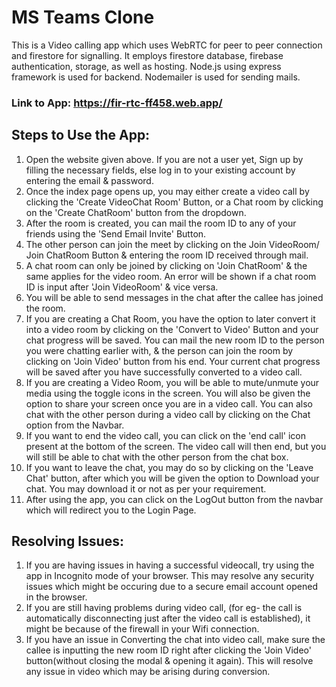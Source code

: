 # MS Teams Clone 
This is a Video calling app which uses WebRTC for peer to peer connection and firestore for signalling. It employs firestore database, firebase authentication, storage, as well as  hosting. Node.js using express framework is used for backend. Nodemailer is used for sending mails.

### Link to App: https://fir-rtc-ff458.web.app/


## Steps to Use the App:
1. Open the website given above. If you are not a user yet, Sign up by filling the necessary fields, else log in to your existing account by entering the email & password.
2. Once the index page opens up, you may either create a video call by clicking the 'Create VideoChat Room' Button, or a Chat room by clicking on the 'Create ChatRoom' button  from the dropdown.
3. After the room is created, you can mail the room ID to any of your friends using the 'Send Email Invite' Button.
4. The other person can join the meet by clicking on the Join VideoRoom/ Join ChatRoom Button & entering the room ID received through mail.
5. A chat room can only be joined by clicking on 'Join ChatRoom' & the same applies for the video room. An error will be shown if a chat room ID is input after 'Join VideoRoom' & vice versa.
6. You will be able to send messages in the chat after the callee has joined the room.
7. If you are creating a Chat Room, you have the option to later convert it into a video room by clicking on the 'Convert to Video' Button and your chat progress will be saved. You can mail the new room ID to the person you were chatting earlier with, & the person can join the room by clicking on 'Join Video' button from his end. Your current chat progress will be saved after you have successfully converted to a video call.
8. If you are creating a Video Room, you will be able to mute/unmute your media using the toggle icons in the screen. You will also be given the option to share your screen once you are in a video call. You can also chat with the other person during a video call by clicking on the Chat option from the Navbar.
9. If you want to end the video call, you can click on the 'end call' icon present at the bottom of the screen. The video call will then end, but you will still be able to chat with the other person from the chat box.
10. If you want to leave the chat, you may do so by clicking on the 'Leave Chat' button, after which you will be given the option to Download your chat. You may download it or not as per your requirement.
11. After using the app, you can click on the LogOut button from the navbar which will redirect you to the Login Page.

## Resolving Issues:
1. If you are having issues in having a successful videocall, try using the app in Incognito mode of your browser. This may resolve any security issues which might be occuring due to a secure email account opened in the browser.
2. If you are still having problems during video call, (for eg- the call is automatically disconnecting just after the video call is established), it might be because of the firewall in your Wifi connection.
3. If you have an issue in Converting the chat into video call, make sure the callee is inputting the new room ID right after clicking the 'Join Video' button(without closing the modal & opening it again). This will resolve any issue in video which may be arising during conversion.
